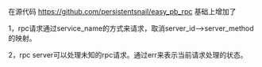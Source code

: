 在源代码 https://github.com/persistentsnail/easy_pb_rpc 基础上增加了


1，rpc请求通过service_name的方式来请求，取消server_id-->server_method的映射。


2，rpc server可以处理未知的rpc请求。通过err来表示当前请求处理的状态。
